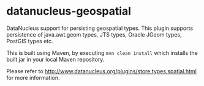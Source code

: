 datanucleus-geospatial
======================

DataNucleus support for persisting geospatial types. 
This plugin supports persistence of java.awt.geom types, JTS types, Oracle JGeom types, PostGIS types etc.

This is built using Maven, by executing `mvn clean install` which installs the built jar in your local Maven
repository.

Please refer to http://www.datanucleus.org/plugins/store.types.spatial.html  for more information.
